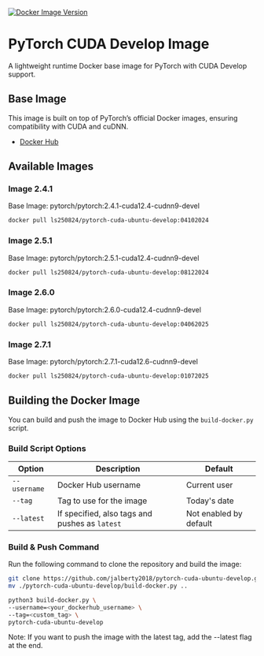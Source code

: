[![Docker Image Version](https://img.shields.io/docker/v/ls250824/pytorch-cuda-ubuntu-develop)](https://hub.docker.com/r/ls250824/pytorch-cuda-ubuntu-develop)

# PyTorch CUDA Develop Image

A lightweight runtime Docker base image for PyTorch with CUDA Develop support.

## Base Image

This image is built on top of PyTorch’s official Docker images, ensuring compatibility with CUDA and cuDNN.

- [Docker Hub](https://hub.docker.com/r/pytorch/pytorch/)

## Available Images

### Image 2.4.1

Base Image: pytorch/pytorch:2.4.1-cuda12.4-cudnn9-devel

```bash
docker pull ls250824/pytorch-cuda-ubuntu-develop:04102024
```

### Image 2.5.1

Base Image: pytorch/pytorch:2.5.1-cuda12.4-cudnn9-devel

```bash
docker pull ls250824/pytorch-cuda-ubuntu-develop:08122024
```

### Image 2.6.0

Base Image: pytorch/pytorch:2.6.0-cuda12.4-cudnn9-devel

```bash
docker pull ls250824/pytorch-cuda-ubuntu-develop:04062025
```

### Image 2.7.1

Base Image: pytorch/pytorch:2.7.1-cuda12.6-cudnn9-devel

```bash
docker pull ls250824/pytorch-cuda-ubuntu-develop:01072025
```

## Building the Docker Image

You can build and push the image to Docker Hub using the `build-docker.py` script.

### Build Script Options

| Option         | Description                                         | Default                |
|----------------|-----------------------------------------------------|------------------------|
| `--username`   | Docker Hub username                                 | Current user           |
| `--tag`        | Tag to use for the image                            | Today's date           |
| `--latest`     | If specified, also tags and pushes as `latest`      | Not enabled by default |

### Build & Push Command

Run the following command to clone the repository and build the image:

```bash
git clone https://github.com/jalberty2018/pytorch-cuda-ubuntu-develop.git
mv ./pytorch-cuda-ubuntu-develop/build-docker.py ..

python3 build-docker.py \
--username=<your_dockerhub_username> \
--tag=<custom_tag> \ 
pytorch-cuda-ubuntu-develop
```

Note: If you want to push the image with the latest tag, add the --latest flag at the end.
